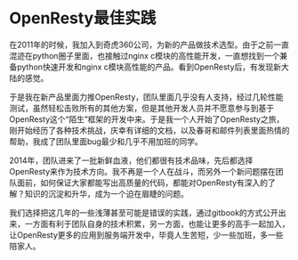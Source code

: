 OpenResty最佳实践
=======

在2011年的时候，我加入到奇虎360公司，为新的产品做技术选型。由于之前一直混迹在python圈子里面，也接触过nginx c模块的高性能开发，一直想找到一个兼备python快速开发和nginx c模块高性能的产品。看到OpenResty后，有发现新大陆的感觉。

于是我在新产品里面力推OpenResty，团队里面几乎没有人支持，经过几轮性能测试，虽然轻松击败所有的其他方案，但是其他开发人员并不愿意参与到基于OpenResty这个“陌生”框架的开发中来。于是我一个人开始了OpenResty之旅，刚开始经历了各种技术挑战，庆幸有详细的文档，以及春哥和邮件列表里面热情的帮助，我成了团队里面bug最少和几乎不用加班的同学。

2014年，团队进来了一批新鲜血液，他们都很有技术品味，先后都选择OpenResty来作为技术方向。我不再是一个人在战斗，而另外一个新问题摆在团队面前，如何保证大家都能写出高质量的代码，都能对OpenResty有深入的了解？知识的沉淀和升华，成为一个迫在眉睫的问题。

我们选择把这几年的一些浅薄甚至可能是错误的实践，通过gitbook的方式公开出来，一方面有利于团队自身的技术积累，另一方面，也能让更多的高手一起加入，让OpenResty更多的应用到服务端开发中，毕竟人生苦短，少一些加班，多一些陪家人。
